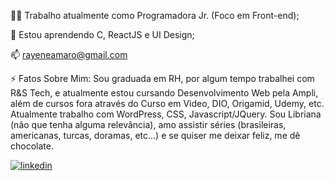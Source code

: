 👩‍💻 Trabalho atualmente como Programadora Jr. (Foco em Front-end);

🧠 Estou aprendendo C, ReactJS e UI Design;

📫 rayeneamaro@gmail.com

⚡️ Fatos Sobre Mim: Sou graduada em RH, por algum tempo trabalhei com R&S Tech, e atualmente estou cursando Desenvolvimento 
Web pela Ampli, além de cursos fora através do Curso em Video, DIO, Origamid, Udemy, etc. Atualmente trabalho com WordPress, CSS, Javascript/JQuery. Sou Libriana (não que tenha alguma relevância), amo assistir séries (brasileiras, americanas, turcas, doramas, etc...) e se quiser me deixar feliz, me dê chocolate.

[![linkedin](https://img.shields.io/badge/linkedin-0A66C2?style=for-the-badge&logo=linkedin&logoColor=white)](https://www.linkedin.com/in/rayenealves)
